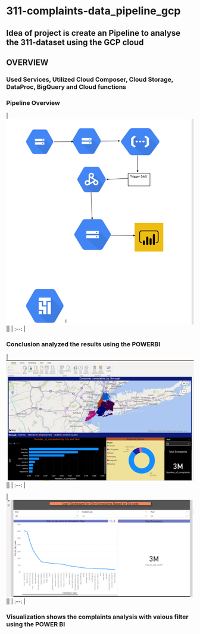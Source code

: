 # 311-complaints-data_pipeline_gcp
## Idea of project is create an Pipeline to analyse the 311-dataset using the GCP cloud

## OVERVIEW

### Used Services, Utilized Cloud Composer, Cloud Storage, DataProc, BigQuery and Cloud functions

### Pipeline Overview

   
| ![Design Overview](pipeline.png)||
| :--: |

### Conclusion analyzed the results using the POWERBI

| ![Design Overview](powerbi2.png)||
| :--: |


| ![Design Overview](powerbi_2.png)||
| :--: |

### Visualization shows the complaints analysis with vaious filter using the POWER BI 
